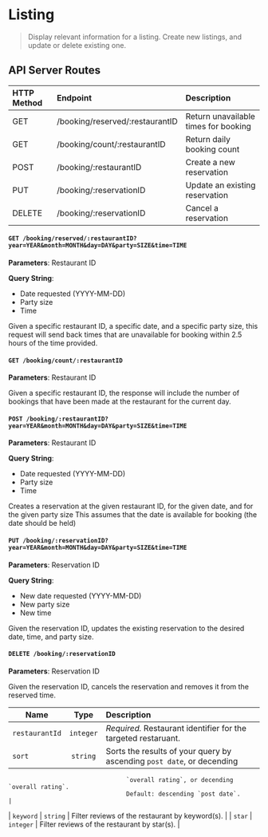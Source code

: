 # Listing
> Display relevant information for a listing. Create new listings, and update or delete existing one.

## API Server Routes

| HTTP Method   | Endpoint                           | Description                                       |
|:--------------|:-----------------------------------|:--------------------------------------------------|
| GET           | /booking/reserved/:restaurantID    | Return unavailable times for booking              |
| GET           | /booking/count/:restaurantID       | Return daily booking count                        |
| POST          | /booking/:restaurantID             | Create a new reservation                          |
| PUT           | /booking/:reservationID            | Update an existing reservation                    |
| DELETE        | /booking/:reservationID            | Cancel a reservation                              |

#### `GET /booking/reserved/:restaurantID?year=YEAR&month=MONTH&day=DAY&party=SIZE&time=TIME`
**Parameters**: Restaurant ID

**Query String**:
- Date requested (YYYY-MM-DD)
- Party size
- Time

Given a specific restaurant ID, a specific date, and a specific party size, this request will send back times that are unavailable for booking within 2.5 hours of the time provided.

#### `GET /booking/count/:restaurantID`
**Parameters**: Restaurant ID

Given a specific restaurant ID, the response will include the number of bookings that have been made at the restaurant for the current day.

#### `POST /booking/:restaurantID?year=YEAR&month=MONTH&day=DAY&party=SIZE&time=TIME`
**Parameters**: Restaurant ID

**Query String**:
- Date requested (YYYY-MM-DD)
- Party size
- Time

Creates a reservation at the given restaurant ID, for the given date, and for the given party size
This assumes that the date is available for booking (the date should be held)

#### `PUT /booking/:reservationID?year=YEAR&month=MONTH&day=DAY&party=SIZE&time=TIME`
**Parameters**: Reservation ID

**Query String**:
- New date requested (YYYY-MM-DD)
- New party size 
- New time

Given the reservation ID, updates the existing reservation to the desired date, time, and party size.

#### `DELETE /booking/:reservationID`
**Parameters**: Reservation ID

Given the reservation ID, cancels the reservation and removes it from the reserved time.







| Name             | Type          | Description                                                            |
| ---------------- |:-------------:| :----------------------------------------------------------------------|
| `restaurantId`   | `integer`     | *Required.* Restaurant identifier for the targeted restaruant.         |
| `sort`           | `string`      | Sorts the results of your query by ascending `post date`, or decending 
                                     `overall rating`, or decending `overall rating`.                       
                                     Default: descending `post date`.                                       |
| `keyword`        | `string`      | Filter reviews of the restaurant by keyword(s).                        |
| `star`           | `integer`     | Filter reviews of the restaurant by star(s).                           |

